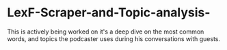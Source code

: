 # LexF-Scraper-and-Topic-analysis-

This is actively being worked on it's a deep dive on the most common words, and topics the podcaster  uses during his conversations with guests.
